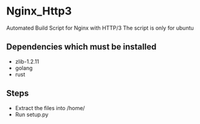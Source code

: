 # Nginx_Http3
Automated Build Script for Nginx with HTTP/3
The script is only for ubuntu

## Dependencies which must be installed
- zlib-1.2.11
- golang
- rust

## Steps
- Extract the files into /home/<user>
- Run setup.py
  
